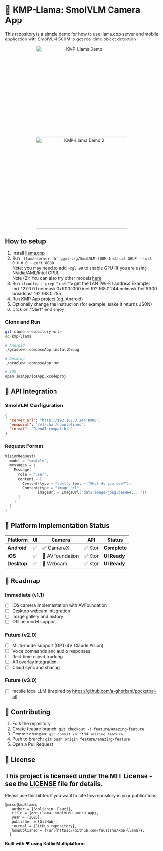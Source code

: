 # 🎥 KMP-Llama: SmolVLM Camera App
This repository is a simple demo for how to use llama.cpp server and mobile application with SmolVLM 500M to get real-time object detection

<div align="center">
  <img src="demo.gif" alt="KMP-Llama Demo" width="300"/>
  <img src="demo2.gif" alt="KMP-Llama Demo 2" width="300"/>
</div>

## How to setup
1. Install [llama.cpp](https://github.com/ggml-org/llama.cpp)
2. Run ` llama-server -hf ggml-org/SmolVLM-500M-Instruct-GGUF --host 0.0.0.0 --port 8080`  
   Note: you may need to add `-ngl 99` to enable GPU (if you are using NVidia/AMD/Intel GPU)  
   Note (2): You can also try other models [here](https://github.com/ggml-org/llama.cpp/blob/master/docs/multimodal.md)
3. Run ` ifconfig | grep "inet" `to get the LAN (Wi-Fi) address
   Example: inet 127.0.0.1 netmask 0xff000000
   inet 192.168.0.244 netmask 0xffffff00 broadcast 192.168.0.255
5. Run KMP App project (eg. Android)
6. Optionally change the instruction (for example, make it returns JSON)
7. Click on "Start" and enjoy

### Clone and Run
```bash
git clone <repository-url>
cd kmp-llama

# Android
./gradlew :composeApp:installDebug

# Desktop
./gradlew :composeApp:run

# iOS
open iosApp/iosApp.xcodeproj
```

## 🔌 API Integration

### **SmolVLM Configuration**
```json
{
  "server_url": "http://192.168.0.244:8080",
  "endpoint": "/v1/chat/completions",
  "format": "OpenAI-compatible"
}
```

### **Request Format**
```kotlin
VisionRequest(
  model = "smolvlm",
  messages = [
    Message(
      role = "user",
      content = [
        Content(type = "text", text = "What do you see?"),
        Content(type = "image_url", 
               imageUrl = ImageUrl("data:image/jpeg;base64,..."))
      ]
    )
  ]
)
```

## 📱 Platform Implementation Status

| Platform | UI | Camera | API | Status |
|----------|----|---------|----|---------|
| **Android** | ✅ | ✅ CameraX | ✅ Ktor | **Complete** |
| **iOS** | ✅ | 🔄 AVFoundation | ✅ Ktor | **UI Ready** |
| **Desktop** | ✅ | 🔄 Webcam | ✅ Ktor | **UI Ready** |

## 🎯 Roadmap

### **Immediate (v1.1)**
- [ ] iOS camera implementation with AVFoundation
- [ ] Desktop webcam integration
- [ ] Image gallery and history
- [ ] Offline model support

### **Future (v2.0)**
- [ ] Multi-model support (GPT-4V, Claude Vision)
- [ ] Voice commands and audio responses
- [ ] Real-time object tracking
- [ ] AR overlay integration
- [ ] Cloud sync and sharing
      
### **Future (v3.0)**
- [ ] mobile local LLM (inspired by https://github.com/a-ghorbani/pocketpal-ai)
      
## 🤝 Contributing

1. Fork the repository
2. Create feature branch: `git checkout -b feature/amazing-feature`
3. Commit changes: `git commit -m 'Add amazing feature'`
4. Push to branch: `git push origin feature/amazing-feature`
5. Open a Pull Request

## 📄 License

This project is licensed under the MIT License - see the [LICENSE](LICENSE) file for details.
---


Please use this bibtex if you want to cite this repository in your publications:

    @misc{kmpllama,
       author = {Sholichin, Fauzi},
       title = {KMP-Llama: SmolVLM Camera App},
       year = {2025},
       publisher = {GitHub},
       journal = {GitHub repository},
       howpublished = {\url{https://github.com/fauzisho/kmp-llama}},
      }
      
**Built with ❤️ using Kotlin Multiplatform**
